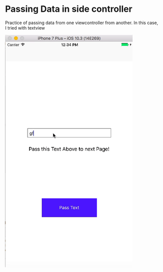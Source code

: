 # Passing Data in side controller

Practice of passing data from one viewcontroller from another.
In this case, I tried with textview

![Passdata](https://github.com/Saayaman/ImageStorage/blob/master/Passata.gif)
